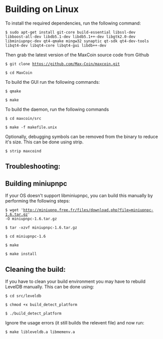 Building on Linux
===============

To install the required dependencies, run the following command:

<code>$ sudo apt-get install git-core build-essential libssl-dev libboost-all-dev libdb5.1-dev libdb5.1++-dev libgtk2.0-dev libminiupnpc-dev qt4-qmake mingw32 synaptic qt-sdk qt4-dev-tools libqt4-dev libqt4-core libqt4-gui libdb++-dev</code>

Then grab the latest version of the MaxCoin source code from Github

<code>$ git clone https://github.com/Max-Coin/maxcoin.git</code>

<code>$ cd MaxCoin</code>

To build the GUI run the following commands:

<code>$ qmake</code>

<code>$ make</code>

To build the daemon, run the following commands

<code>$ cd maxcoin/src</code>

<code>$ make -f makefile.unix</code>

Optionally, debugging symbols can be removed from the binary to reduce it's size. This can be done using strip.

<code>$ strip maxcoind</code>

Troubleshooting:
-------------

Building miniupnpc
----------------

If your OS doesn't support libminiupnpc, you can build this manually by performing the following steps:

<code>$ wget 'http://miniupnp.free.fr/files/download.php?file=miniupnpc-1.6.tar.gz' -O miniupnpc-1.6.tar.gz</code>

<code>$ tar -xzvf miniupnpc-1.6.tar.gz</code>

<code>$ cd miniupnpc-1.6</code>
	
<code>$ make</code>

<code>$ make install</code>

Cleaning the build:
----------------

If you have to clean your build environment you may have to rebuild LevelDB manually. This can be done using:

<code>$ cd src/leveldb</code>

<code>$ chmod +x build_detect_platform</code>

<code>$ ./build_detect_platform</code>

Ignore the usage errors (it still builds the relevent file) and now run:

<code>$ make libleveldb.a libmemenv.a</code>
